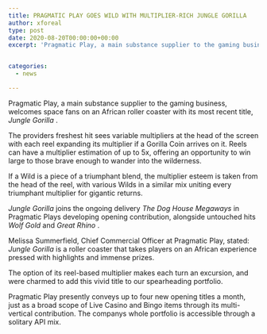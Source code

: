 ```yaml
---
title: PRAGMATIC PLAY GOES WILD WITH MULTIPLIER-RICH JUNGLE GORILLA
author: xforeal 
type: post
date: 2020-08-20T00:00:00+00:00
excerpt: 'Pragmatic Play, a main substance supplier to the gaming business, welcomes opening fans on an African roller coaster with its most recent title, Jungle Gorilla '


categories:
  - news

---
```

Pragmatic Play, a main substance supplier to the gaming business, welcomes space fans on an African roller coaster with its most recent title, _Jungle Gorilla_ . 

The providers freshest hit sees variable multipliers at the head of the screen with each reel expanding its multiplier if a Gorilla Coin arrives on it. Reels can have a multiplier estimation of up to 5x, offering an opportunity to win large to those brave enough to wander into the wilderness. 

If a Wild is a piece of a triumphant blend, the multiplier esteem is taken from the head of the reel, with various Wilds in a similar mix uniting every triumphant multiplier for gigantic returns. 

_Jungle Gorilla_ joins the ongoing delivery _The Dog House Megaways_ in Pragmatic Plays developing opening contribution, alongside untouched hits _Wolf Gold_ and _Great Rhino_ . 

Melissa Summerfield, Chief Commercial Officer at Pragmatic Play, stated: _Jungle Gorilla_ is a roller coaster that takes players on an African experience pressed with highlights and immense prizes. 

The option of its reel-based multiplier makes each turn an excursion, and were charmed to add this vivid title to our spearheading portfolio. 

Pragmatic Play presently conveys up to four new opening titles a month, just as a broad scope of Live Casino and Bingo items through its multi-vertical contribution. The companys whole portfolio is accessible through a solitary API mix.